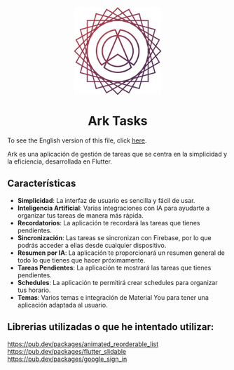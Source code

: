 <div align="center">

<a href="https://github.com/Laesx/ark_tasks">
    <img src="assets/logo_transparent.png" alt="Ark logo" height="200px" width="200px" />
</a>

# Ark Tasks

</div>

To see the English version of this file, click [here](README.md).

Ark es una aplicación de gestión de tareas que se centra en la simplicidad y la eficiencia, desarrollada en Flutter.

## Características

- **Simplicidad**: La interfaz de usuario es sencilla y fácil de usar.
- **Inteligencia Artificial**: Varias integraciones con IA para ayudarte a organizar tus tareas de manera más rápida.
- **Recordatorios**: La aplicación te recordará las tareas que tienes pendientes.
- **Sincronización**: Las tareas se sincronizan con Firebase, por lo que podrás acceder a ellas desde cualquier dispositivo.
- **Resumen por IA**: La aplicación te proporcionará un resumen general de todo lo que tienes que hacer próximamente.
- **Tareas Pendientes**: La aplicación te mostrará las tareas que tienes pendientes.
- **Schedules**: La aplicación te permitirá crear schedules para organizar tus horario.
- **Temas**: Varios temas e integración de Material You para tener una aplicación adaptada al usuario.


## Librerias utilizadas o que he intentado utilizar:

https://pub.dev/packages/animated_reorderable_list
https://pub.dev/packages/flutter_slidable
https://pub.dev/packages/google_sign_in





